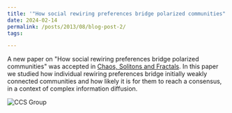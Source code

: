 ```yaml
---
title: '"How social rewiring preferences bridge polarized communities" accepted in Chaos, Solitons and Fractals.'
date: 2024-02-14
permalink: /posts/2013/08/blog-post-2/
tags:

---
```


A new paper on "How social rewiring preferences bridge polarized communities" was accepted in [Chaos, Solitons and Fractals](https://www.sciencedirect.com/science/article/pii/S0960077924001450). In this paper we studied how individual rewiring preferences bridge initially weakly connected communities and how likely it is for them to reach a consensus, in a context of complex information diffusion.

![CCS Group](/assets/Paper_Polarized_Communities.png)

